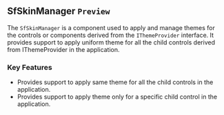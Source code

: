 ## SfSkinManager `Preview`

The `SfSkinManager` is a component used to apply and manage themes for the controls or components derived from the `IThemeProvider` interface. It provides support to apply uniform theme for all the child controls derived from IThemeProvider in the application.

### Key Features

*	Provides support to apply same theme for all the child controls in the application.
*	Provides support to apply theme only for a specific child control in the application.